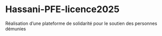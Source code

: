 # Hassani-PFE-licence2025
Réalisation d’une plateforme de solidarité pour le soutien des personnes démunies

